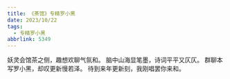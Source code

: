 ```yaml
---
title: 《茶馆》专精罗小黑
date: 2023/10/22
tags:
  - 专精罗小黑
abbrlink: 5349
---
```


妖灵会馆茶之侧，趣想欢聊气氛和。
脑中山海显笔墨，诗词平平又仄仄。
群聊本写罗小黑，却叹更新慢若泽。
待到来年更新刻，我刚唱罢你来和。
